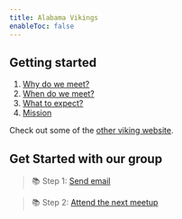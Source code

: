 ```yaml
---
title: Alabama Vikings
enableToc: false
---
```


## Getting started

1. [Why do we meet?](notes/why)
2. [When do we meet?](notes/calendar)
3. [What to expect?](notes/meetings)
4. [Mission](https://inebriatedpress.files.wordpress.com/2009/03/090404-farside-wolves.jpg)

Check out some of the [other viking website](notes/vikings.md).

## Get Started with our group
> 📚 Step 1: [Send email](mailto:meetup@alviking.network)

> 📚 Step 2: [Attend the next meetup](notes/calendar)
